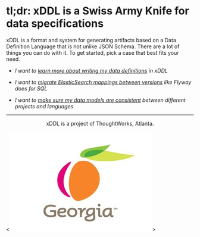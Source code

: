 tl;dr: xDDL is a Swiss Army Knife for data specifications
=========================================================


xDDL is a format and system for generating artifacts based on a Data Definition Language that is not unlike JSON Schema.
There are a lot of things you can do with it. To get started, pick a case that best fits your need.


 * *I want to [learn more about writing my data definitions](./specification) in xDDL*
 
 * *I want to [migrate ElasticSearch mappings between versions](./elasticsearch) like Flyway does for SQL*
 
 * *I want to [make sure my data models are consistent](./models) between different projects and languages*




----------
<p style="text-align: center;">
 xDDL is a project of ThoughtWorks, Atlanta.

 <![Georgia](georgia.jpg)>    
   
</p>

